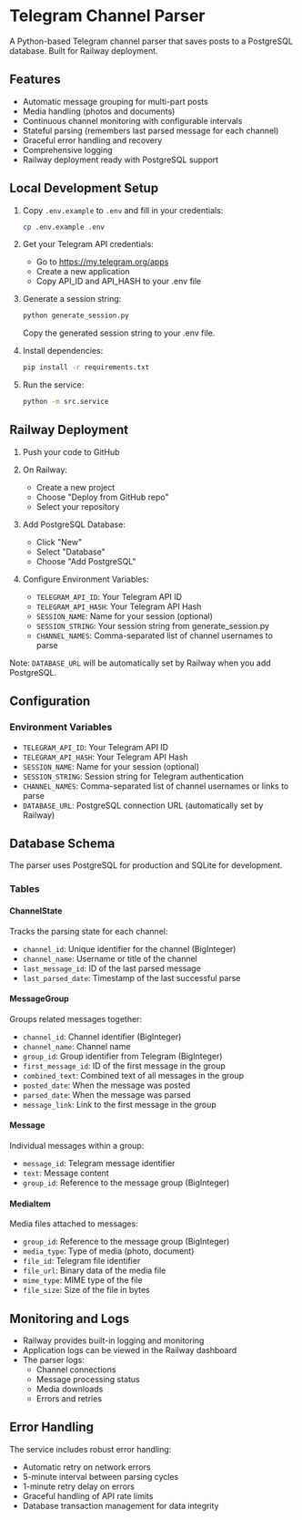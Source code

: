 # Telegram Channel Parser

A Python-based Telegram channel parser that saves posts to a PostgreSQL database. Built for Railway deployment.

## Features

- Automatic message grouping for multi-part posts
- Media handling (photos and documents)
- Continuous channel monitoring with configurable intervals
- Stateful parsing (remembers last parsed message for each channel)
- Graceful error handling and recovery
- Comprehensive logging
- Railway deployment ready with PostgreSQL support

## Local Development Setup

1. Copy `.env.example` to `.env` and fill in your credentials:
   ```bash
   cp .env.example .env
   ```

2. Get your Telegram API credentials:
   - Go to https://my.telegram.org/apps
   - Create a new application
   - Copy API_ID and API_HASH to your .env file

3. Generate a session string:
   ```bash
   python generate_session.py
   ```
   Copy the generated session string to your .env file.

4. Install dependencies:
   ```bash
   pip install -r requirements.txt
   ```

5. Run the service:
   ```bash
   python -m src.service
   ```

## Railway Deployment

1. Push your code to GitHub

2. On Railway:
   - Create a new project
   - Choose "Deploy from GitHub repo"
   - Select your repository

3. Add PostgreSQL Database:
   - Click "New"
   - Select "Database"
   - Choose "Add PostgreSQL"

4. Configure Environment Variables:
   - `TELEGRAM_API_ID`: Your Telegram API ID
   - `TELEGRAM_API_HASH`: Your Telegram API Hash
   - `SESSION_NAME`: Name for your session (optional)
   - `SESSION_STRING`: Your session string from generate_session.py
   - `CHANNEL_NAMES`: Comma-separated list of channel usernames to parse

Note: `DATABASE_URL` will be automatically set by Railway when you add PostgreSQL.

## Configuration

### Environment Variables
- `TELEGRAM_API_ID`: Your Telegram API ID
- `TELEGRAM_API_HASH`: Your Telegram API Hash
- `SESSION_NAME`: Name for your session (optional)
- `SESSION_STRING`: Session string for Telegram authentication
- `CHANNEL_NAMES`: Comma-separated list of channel usernames or links to parse
- `DATABASE_URL`: PostgreSQL connection URL (automatically set by Railway)

## Database Schema

The parser uses PostgreSQL for production and SQLite for development.

### Tables

#### ChannelState
Tracks the parsing state for each channel:
- `channel_id`: Unique identifier for the channel (BigInteger)
- `channel_name`: Username or title of the channel
- `last_message_id`: ID of the last parsed message
- `last_parsed_date`: Timestamp of the last successful parse

#### MessageGroup
Groups related messages together:
- `channel_id`: Channel identifier (BigInteger)
- `channel_name`: Channel name
- `group_id`: Group identifier from Telegram (BigInteger)
- `first_message_id`: ID of the first message in the group
- `combined_text`: Combined text of all messages in the group
- `posted_date`: When the message was posted
- `parsed_date`: When the message was parsed
- `message_link`: Link to the first message in the group

#### Message
Individual messages within a group:
- `message_id`: Telegram message identifier
- `text`: Message content
- `group_id`: Reference to the message group (BigInteger)

#### MediaItem
Media files attached to messages:
- `group_id`: Reference to the message group (BigInteger)
- `media_type`: Type of media (photo, document)
- `file_id`: Telegram file identifier
- `file_url`: Binary data of the media file
- `mime_type`: MIME type of the file
- `file_size`: Size of the file in bytes

## Monitoring and Logs

- Railway provides built-in logging and monitoring
- Application logs can be viewed in the Railway dashboard
- The parser logs:
  - Channel connections
  - Message processing status
  - Media downloads
  - Errors and retries

## Error Handling

The service includes robust error handling:
- Automatic retry on network errors
- 5-minute interval between parsing cycles
- 1-minute retry delay on errors
- Graceful handling of API rate limits
- Database transaction management for data integrity

